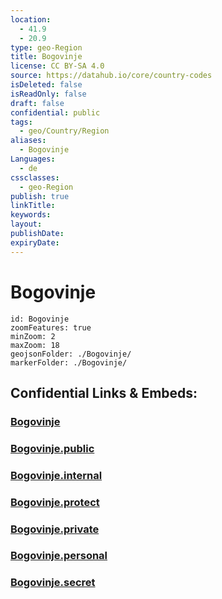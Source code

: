 ```yaml
---
location:
  - 41.9
  - 20.9
type: geo-Region
title: Bogovinje
license: CC BY-SA 4.0
source: https://datahub.io/core/country-codes
isDeleted: false
isReadOnly: false
draft: false
confidential: public
tags:
  - geo/Country/Region
aliases:
  - Bogovinje
Languages:
  - de
cssclasses:
  - geo-Region
publish: true
linkTitle:
keywords:
layout:
publishDate:
expiryDate:
---
```


# Bogovinje

```leaflet
id: Bogovinje
zoomFeatures: true 
minZoom: 2 
maxZoom: 18
geojsonFolder: ./Bogovinje/
markerFolder: ./Bogovinje/
```


## Confidential Links & Embeds: 

### [Bogovinje](/_Standards/Earth/Continent/Europe/Europe~South/Macedonia~North/Municipalities~Macedonia/Bogovinje.md) 

### [Bogovinje.public](/_public/Earth/Continent/Europe/Europe~South/Macedonia~North/Municipalities~Macedonia/Bogovinje.public.md) 

### [Bogovinje.internal](/_internal/Earth/Continent/Europe/Europe~South/Macedonia~North/Municipalities~Macedonia/Bogovinje.internal.md) 

### [Bogovinje.protect](/_protect/Earth/Continent/Europe/Europe~South/Macedonia~North/Municipalities~Macedonia/Bogovinje.protect.md) 

### [Bogovinje.private](/_private/Earth/Continent/Europe/Europe~South/Macedonia~North/Municipalities~Macedonia/Bogovinje.private.md) 

### [Bogovinje.personal](/_personal/Earth/Continent/Europe/Europe~South/Macedonia~North/Municipalities~Macedonia/Bogovinje.personal.md) 

### [Bogovinje.secret](/_secret/Earth/Continent/Europe/Europe~South/Macedonia~North/Municipalities~Macedonia/Bogovinje.secret.md)

